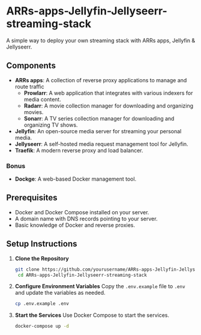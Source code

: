 # ARRs-apps-Jellyfin-Jellyseerr-streaming-stack
A simple way to deploy your own streaming stack with ARRs apps, Jellyfin &amp; Jellyseerr.

## Components
- **ARRs apps**: A collection of reverse proxy applications to manage and route traffic
    - **Prowlarr**: A web application that integrates with various indexers for media content.
    - **Radarr**: A movie collection manager for downloading and organizing movies.
    - **Sonarr**: A TV series collection manager for downloading and organizing TV shows.
- **Jellyfin**: An open-source media server for streaming your personal media.
- **Jellyseerr**: A self-hosted media request management tool for Jellyfin.
- **Traefik**: A modern reverse proxy and load balancer.
### Bonus
- **Dockge**: A web-based Docker management tool.

## Prerequisites
- Docker and Docker Compose installed on your server.
- A domain name with DNS records pointing to your server.
- Basic knowledge of Docker and reverse proxies.

## Setup Instructions
1. **Clone the Repository**
   ```bash
   git clone https://github.com/yourusername/ARRs-apps-Jellyfin-Jellyseerr-streaming-stack.git
    cd ARRs-apps-Jellyfin-Jellyseerr-streaming-stack
    ```
2. **Configure Environment Variables**
   Copy the `.env.example` file to `.env` and update the variables as needed.
   ```bash
   cp .env.example .env
   ```

3. **Start the Services**
   Use Docker Compose to start the services.
   ```bash
   docker-compose up -d
   ```

